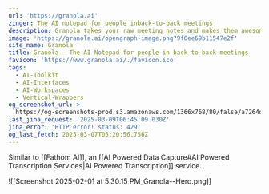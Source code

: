 ```yaml
---
url: 'https://granola.ai'
zinger: The AI notepad for people inback-to-back meetings
description: Granola takes your raw meeting notes and makes them awesome
image: 'https://granola.ai/opengraph-image.png?9f0ee69b11547e2f'
site_name: Granola
title: Granola — The AI Notepad for people in back-to-back meetings
favicon: 'https://www.granola.ai/./favicon.ico'
tags:
  - AI-Toolkit
  - AI-Interfaces
  - AI-Workspaces
  - Vertical-Wrappers
og_screenshot_url: >-
  https://og-screenshots-prod.s3.amazonaws.com/1366x768/80/false/a7264d3a74e0d2f4336e24c24afcd6e0cf36ac3b03c382d057f70e58316de813.jpeg
last_jina_request: '2025-03-09T06:45:09.030Z'
jina_error: 'HTTP error! status: 429'
og_last_fetch: 2025-03-07T05:20:56.756Z
---
```

Similar to [[Fathom AI]], an [[AI Powered Data Capture#AI Powered Transcription Services|AI Powered Transcription]] service. 


![[Screenshot 2025-02-01 at 5.30.15 PM_Granola--Hero.png]]
